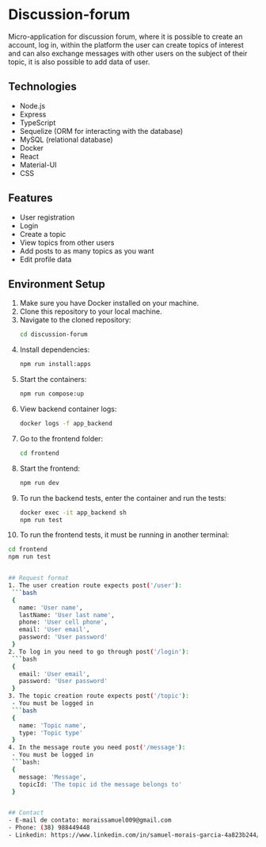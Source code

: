 # Discussion-forum

Micro-application for discussion forum, where it is possible to create an account, log in, within the platform the user can create topics of interest and can also exchange messages with other users on the subject of their topic, it is also possible to add data of user.


## Technologies
  - Node.js
  - Express
  - TypeScript
  - Sequelize (ORM for interacting with the database)
  - MySQL (relational database)
  - Docker
  - React
  - Material-UI
  - CSS


## Features
  - User registration
  - Login
  - Create a topic
  - View topics from other users
  - Add posts to as many topics as you want
  - Edit profile data


## Environment Setup
1. Make sure you have Docker installed on your machine.
2. Clone this repository to your local machine.
3. Navigate to the cloned repository:
   ```bash
   cd discussion-forum
4. Install dependencies:
   ```bash
   npm run install:apps
5. Start the containers:
   ```bash
   npm run compose:up
6. View backend container logs:
   ```bash
   docker logs -f app_backend
7. Go to the frontend folder:
   ```bash
   cd frontend
8. Start the frontend:
   ```bash
   npm run dev
9. To run the backend tests, enter the container and run the tests:
   ```bash
   docker exec -it app_backend sh
   npm run test
10. To run the frontend tests, it must be running in another terminal:
   ```bash
   cd frontend
   npm run test


## Request format
1. The user creation route expects post('/user'):
    ```bash
    {
      name: 'User name',
      lastName: 'User last name',
      phone: 'User cell phone',
      email: 'User email',
      password: 'User password'
    }
2. To log in you need to go through post('/login'):
    ```bash
    {
      email: 'User email',
      password: 'User password'
    }
3. The topic creation route expects post('/topic'):
    - You must be logged in
    ```bash
    {
      name: 'Topic name',
      type: 'Topic type'
    }
4. In the message route you need post('/message'):
    - You must be logged in
    ```bash:
    {
      message: 'Message',
      topicId: 'The topic id the message belongs to'
    }


## Contact
- E-mail de contato: moraissamuel009@gmail.com
- Phone: (38) 988449448
- Linkedin: https://www.linkedin.com/in/samuel-morais-garcia-4a823b244/
